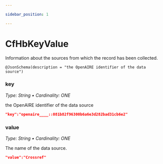 ```yaml
---

sidebar_position: 1

---
```


# CfHbKeyValue

Information about the sources from which the record has been collected.


	@JsonSchema(description = "the OpenAIRE identifier of the data source")
### key
_Type: String &bull; Cardinality: ONE_

the OpenAIRE identifier of the data source
	
```json
"key":"openaire____::081b82f96300b6a6e3d282bad31cb6e2"
```

### value
_Type: String &bull; Cardinality: ONE_

The name of the data source.

```json 
"value":"Crossref"
```


